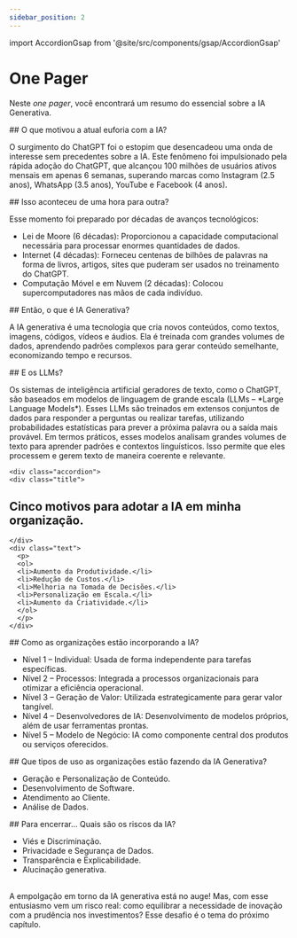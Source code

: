 ```yaml
---
sidebar_position: 2
---
```

import AccordionGsap from '@site/src/components/gsap/AccordionGsap'

# One Pager
Neste *one pager*, você encontrará um resumo do essencial sobre a IA Generativa.

<AccordionGsap />

<div id="wrapper">
<div class="accordions">
  <div class="accordion">
    <div class="title">
 ## O que motivou a atual euforia com a IA?
    </div>
    <div class="text">
      <p>
      O surgimento do ChatGPT foi o estopim que desencadeou uma onda de interesse sem precedentes sobre a IA. Este fenômeno foi impulsionado pela rápida adoção do ChatGPT, que alcançou 100 milhões de usuários ativos mensais em apenas 6 semanas, superando marcas como Instagram (2.5 anos), WhatsApp (3.5 anos), YouTube e Facebook (4 anos).
      </p>
    </div>
  </div>

  <div class="accordion">
    <div class="title">
## Isso aconteceu de uma hora para outra?
    </div>
    <div class="text">
      <p>Esse momento foi preparado por décadas de avanços tecnológicos:</p>
        <ul>
          <li>Lei de Moore (6 décadas): Proporcionou a capacidade computacional necessária para processar enormes quantidades de dados.</li>
          <li>Internet (4 décadas): Forneceu centenas de bilhões de palavras na forma de livros, artigos, sites que puderam ser usados no treinamento do ChatGPT.</li>
          <li>Computação Móvel e em Nuvem (2 décadas): Colocou supercomputadores nas mãos de cada indivíduo.</li>
        </ul>
    </div>
  </div>

  <div class="accordion">
    <div class="title">
## Então, o que é IA Generativa?
    </div>
    <div class="text">
      <p>
      A IA generativa é uma tecnologia que cria novos conteúdos, como textos, imagens, códigos, vídeos e áudios. Ela é treinada com grandes volumes de dados, aprendendo padrões complexos para gerar conteúdo semelhante, economizando tempo e recursos.
      </p>
    </div>
  </div>

  <div class="accordion">
    <div class="title">
## E os LLMs?
    </div>
    <div class="text">
      <p>
      Os sistemas de inteligência artificial geradores de texto, como o ChatGPT, são baseados em modelos de linguagem de grande escala (LLMs – *Large Language Models*). Esses LLMs são treinados em extensos conjuntos de dados para responder a perguntas ou realizar tarefas, utilizando probabilidades estatísticas para prever a próxima palavra ou a saída mais provável.
      Em termos práticos, esses modelos analisam grandes volumes de texto para aprender padrões e contextos linguísticos. Isso permite que eles processem e gerem texto de maneira coerente e relevante.
      </p>
    </div>
  </div>

    <div class="accordion">
    <div class="title">
## Cinco motivos para adotar a IA em minha organização.
    </div>
    <div class="text">
      <p>
      <ol>
      <li>Aumento da Produtividade.</li>
      <li>Redução de Custos.</li>
      <li>Melhoria na Tomada de Decisões.</li>
      <li>Personalização em Escala.</li>
      <li>Aumento da Criatividade.</li>
      </ol>
      </p>
    </div>
  </div>

  <div class="accordion">
    <div class="title">
## Como as organizações estão incorporando a IA?
    </div>
    <div class="text">
      <p>
        <ul>
        <li>Nível 1 – Individual: Usada de forma independente para tarefas específicas.</li>
        <li>Nível 2 – Processos: Integrada a processos organizacionais para otimizar a eficiência operacional.</li>
        <li>Nível 3 – Geração de Valor: Utilizada estrategicamente para gerar valor tangível.</li>
        <li>Nível 4 – Desenvolvedores de IA: Desenvolvimento de modelos próprios, além de usar ferramentas prontas.</li>
        <li>Nível 5 – Modelo de Negócio: IA como componente central dos produtos ou serviços oferecidos.</li>
        </ul>
      </p>
    </div>
  </div>

  <div class="accordion">
    <div class="title">
## Que tipos de uso as organizações estão fazendo da IA Generativa?
    </div>
    <div class="text">
      <p>
        <ul>
        <li>Geração e Personalização de Conteúdo.</li>
        <li>Desenvolvimento de Software.</li>
        <li>Atendimento ao Cliente.</li>
        <li>Análise de Dados.</li>
        </ul>
      </p>
    </div>
  </div>

  <div class="accordion">
    <div class="title">
## Para encerrar... Quais são os riscos da IA?
    </div>
    <div class="text">
      <p>
        <ul>
        <li>Viés e Discriminação.</li>
        <li>Privacidade e Segurança de Dados.</li>
        <li>Transparência e Explicabilidade.</li>
        <li>Alucinação generativa.</li>
        </ul>
      </p>
    </div>
  </div>

</div>
<br />
A empolgação em torno da IA generativa está no auge! Mas, com esse entusiasmo vem um risco real: como equilibrar a necessidade de inovação com a prudência nos investimentos? Esse desafio é o tema do próximo capítulo.
</div>

